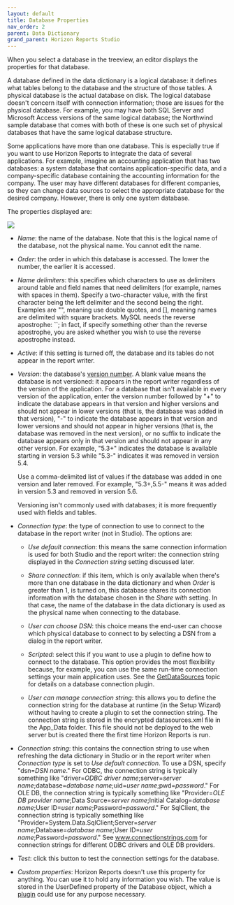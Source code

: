```yaml
---
layout: default
title: Database Properties
nav_order: 2
parent: Data Dictionary
grand_parent: Horizon Reports Studio
---
```


When you select a database in the treeview, an editor displays the properties for that database.

A database defined in the data dictionary is a logical database: it defines what tables belong to the database and the structure of those tables. A physical database is the actual database on disk. The logical database doesn't concern itself with connection information; those are issues for the physical database. For example, you may have both SQL Server and Microsoft Access versions of the same logical database; the Northwind sample database that comes with both of these is one such set of physical databases that have the same logical database structure.

Some applications have more than one database. This is especially true if you want to use Horizon Reports to integrate the data of several applications. For example, imagine an accounting application that has two databases: a system database that contains application-specific data, and a company-specific database containing the accounting information for the company. The user may have different databases for different companies, so they can change data sources to select the appropriate database for the desired company. However, there is only one system database.

The properties displayed are:

![](images\databaseprops.png)

* *Name*: the name of the database. Note that this is the logical name of the database, not the physical name. You cannot edit the name.

* *Order*: the order in which this database is accessed. The lower the number, the earlier it is accessed.

* *Name delimiters*: this specifies which characters to use as delimiters around table and field names that need delimiters (for example, names with spaces in them). Specify a two-character value, with the first character being the left delimiter and the second being the right. Examples are "", meaning use double quotes, and [], meaning names are delimited with square brackets. MySQL needs the reverse apostrophe: ``; in fact, if specify something other than the reverse apostrophe, you are asked whether you wish to use the reverse apostrophe instead.

* *Active*: if this setting is turned off, the database and its tables do not appear in the report writer.

* *Version*: the database's [version number](vfps://Topic/_2M70UOIFZ). A blank value means the database is not versioned: it appears in the report writer regardless of the version of the application. For a database that isn't available in every version of the application, enter the version number followed by "+" to indicate the database appears in that version and higher versions and should not appear in lower versions (that is, the database was added in that version), "-" to indicate the database appears in that version and lower versions and should not appear in higher versions (that is, the database was removed in the next version), or no suffix to indicate the database appears only in that version and should not appear in any other version. For example, "5.3+" indicates the database is available starting in version 5.3 while "5.3-" indicates it was removed in version 5.4.

    Use a comma-delimited list of values if the database was added in one version and later removed. For example, "5.3+,5.5-" means it was added in version 5.3 and removed in version 5.6.

    Versioning isn't commonly used with databases; it is more frequently used with fields and tables.

* *Connection type*: the type of connection to use to connect to the database in the report writer (not in Studio). The options are:

    * *Use default connection*: this means the same connection information is used for both Studio and the report writer: the connection string displayed in the *Connection string* setting discussed later.

    * *Share connection*: if this item, which is only available when there's more than one database in the data dictionary and when *Order* is greater than 1, is turned on, this database shares its connection information with the database chosen in the *Share with* setting. In that case, the name of the database in the data dictionary is used as the physical name when connecting to the database.

    * *User can choose DSN*: this choice means the end-user can choose which physical database to connect to by selecting a DSN from a dialog in the report writer.

    * *Scripted*: select this if you want to use a plugin to define how to connect to the database. This option provides the most flexibility because, for example, you can use the same run-time connection settings your main application uses. See the [GetDataSources](vfps://Topic/_0OV0TGF6C) topic for details on a database connection plugin.

    * *User can manage connection string*: this allows you to define the connection string for the database at runtime (in the Setup Wizard) without having to create a plugin to set the connection string. The connection string is stored in the encrypted datasources.xml file in the App_Data folder. This file should not be deployed to the web server but is created there the first time Horizon Reports is run.


* *Connection string*: this contains the connection string to use when refreshing the data dictionary in Studio or in the report writer when *Connection type* is set to *Use default connection*. To use a DSN, specify "dsn=*DSN name*." For ODBC, the connection string is typically something like "driver=*ODBC driver name*;server=*server name*;database=*database name*;uid=*user name*;pwd=*password*." For OLE DB, the connection string is typically something like "Provider=*OLE DB provider name*;Data Source=*server name*;Initial Catalog=*database name*;User ID=*user name*;Password=*password*." For SqlClient, the connection string is typically something like "Provider=System.Data.SqlClient;Server=*server name*;Database=*database name*;User ID=*user name*;Password=*password*." See <a href="http://www.connectionstrings.com" target="top">www.connectionstrings.com</a> for connection strings for different ODBC drivers and OLE DB providers.

* *Test*: click this button to test the connection settings for the database.

* *Custom properties*: Horizon Reports doesn't use this property for anything. You can use it to hold any information you wish. The value is stored in the UserDefined property of the Database object, which a [plugin](vfps://Topic/_0OV0T6LZO) could use for any purpose necessary.

